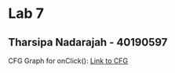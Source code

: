 # Lab 7 
## Tharsipa Nadarajah - 40190597
CFG Graph for onClick(): [Link to CFG](https://github.com/SOEN345-WINTER2024/cfg-graph-lab-Tharsipa/blob/master/Lab7%20cfg/cfg_onClickpdf)
